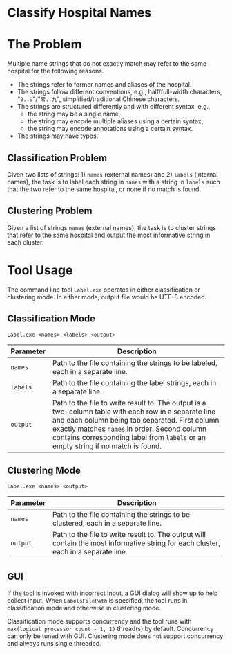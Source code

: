 # Classify Hospital Names

# The Problem
Multiple name strings that do not exactly match may refer to the same hospital for the following reasons.
* The strings refer to former names and aliases of the hospital.
* The strings follow different conventions, e.g., half/full-width characters, "`0..9`"/"`零..九`", simplified/traditional Chinese characters.
* The strings are structured differently and with different syntax, e.g.,
  - the string may be a single name,
  - the string may encode multiple aliases using a certain syntax,
  - the string may encode annotations using a certain syntax.
* The strings may have typos.

## Classification Problem
Given two lists of strings: 1) `names` (external names) and 2) `labels` (internal names), the task is to label each string in `names` with a string in `labels` such that the two refer to the same hospital, or none if no match is found.

## Clustering Problem
Given a list of strings `names` (external names), the task is to cluster strings that refer to the same hospital and output the most informative string in each cluster.

# Tool Usage
The command line tool `Label.exe` operates in either classification or clustering mode. In either mode, output file would be UTF-8 encoded.

## Classification Mode

~~~
Label.exe <names> <labels> <output>
~~~

|Parameter|Description|
|---|---|
|`names`|Path to the file containing the strings to be labeled, each in a separate line.|
|`labels`|Path to the file containing the label strings, each in a separate line.|
|`output`|Path to the file to write result to. The output is a two-column table with each row in a separate line and each column being tab separated. First column exactly matches `names` in order. Second column contains corresponding label from `labels` or an empty string if no match is found.|

## Clustering Mode

~~~
Label.exe <names> <output>
~~~

|Parameter|Description|
|---|---|
|`names`|Path to the file containing the strings to be clustered, each in a separate line.|
|`output`|Path to the file to write result to. The output will contain the most informative string for each cluster, each in a separate line.|

## GUI
If the tool is invoked with incorrect input, a GUI dialog will show up to help collect input. When `LabelsFilePath` is specified, the tool runs in classification mode and otherwise in clustering mode.

Classification mode supports concurrency and the tool runs with `max(logical processor count - 1, 1)` thread(s) by default. Concurrency can only be tuned with GUI. Clustering mode does not support concurrency and always runs single threaded.
